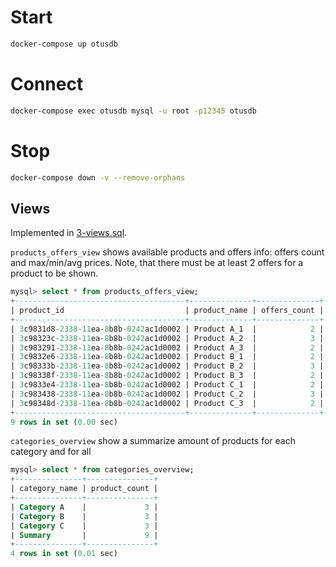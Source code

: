# Start

```sh
docker-compose up otusdb
```

# Connect

```sh
docker-compose exec otusdb mysql -u root -p12345 otusdb
```

# Stop

```sh
docker-compose down -v --remove-orphans
```

## Views

Implemented in [3-views.sql](https://github.com/dstdfx/otus-dbmgmt/blob/master/part12/docker-entrypoint-initdb.d/3-views.sql).

`products_offers_view` shows available products and offers info: offers count and max/min/avg prices.
Note, that there must be at least 2 offers for a product to be shown.

```sql
mysql> select * from products_offers_view;
+--------------------------------------+--------------+--------------+---------+---------+-------------+
| product_id                           | product_name | offers_count | max     | min     | avg         |
+--------------------------------------+--------------+--------------+---------+---------+-------------+
| 3c9831d8-2338-11ea-8b8b-0242ac1d0002 | Product A_1  |            2 | 5999.00 | 2490.80 | 4244.900000 |
| 3c98323c-2338-11ea-8b8b-0242ac1d0002 | Product A_2  |            3 | 7499.00 | 2490.80 | 5662.933333 |
| 3c983291-2338-11ea-8b8b-0242ac1d0002 | Product A_3  |            2 | 7499.00 | 6999.00 | 7249.000000 |
| 3c9832e6-2338-11ea-8b8b-0242ac1d0002 | Product B_1  |            2 | 5999.00 | 5499.00 | 5749.000000 |
| 3c98333b-2338-11ea-8b8b-0242ac1d0002 | Product B_2  |            3 | 7499.00 | 5499.00 | 6665.666667 |
| 3c98338f-2338-11ea-8b8b-0242ac1d0002 | Product B_3  |            2 | 7499.00 | 6999.00 | 7249.000000 |
| 3c9833e4-2338-11ea-8b8b-0242ac1d0002 | Product C_1  |            2 | 7499.00 | 5999.00 | 6749.000000 |
| 3c983438-2338-11ea-8b8b-0242ac1d0002 | Product C_2  |            3 | 7499.00 | 5499.00 | 6665.666667 |
| 3c98348d-2338-11ea-8b8b-0242ac1d0002 | Product C_3  |            2 | 6999.00 | 5499.00 | 6249.000000 |
+--------------------------------------+--------------+--------------+---------+---------+-------------+
9 rows in set (0.00 sec)
```

`categories_overview` show a summarize amount of products for each category and for all 

```sql
mysql> select * from categories_overview;
+---------------+---------------+
| category_name | product_count |
+---------------+---------------+
| Category A    |             3 |
| Category B    |             3 |
| Category C    |             3 |
| Summary       |             9 |
+---------------+---------------+
4 rows in set (0.01 sec)
``` 
